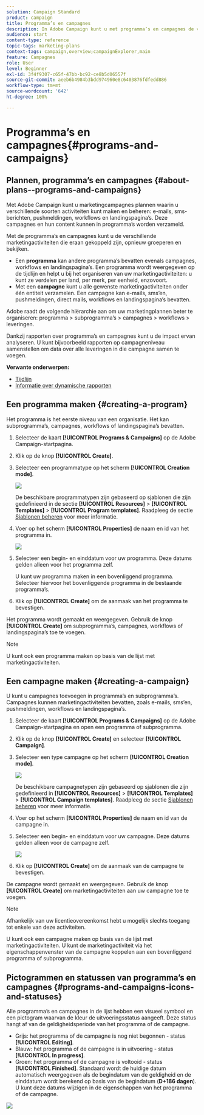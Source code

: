 ```yaml
---
solution: Campaign Standard
product: campaign
title: Programma’s en campagnes
description: In Adobe Campaign kunt u met programma’s en campagnes de verschillende marketingactiviteiten die aan deze activiteiten zijn gekoppeld, groeperen en ordenen. Dankzij rapporten over programma’s en campagnes kunt u de impact ervan analyseren.
audience: start
content-type: reference
topic-tags: marketing-plans
context-tags: campaign,overview;campaignExplorer,main
feature: Campagnes
role: User
level: Beginner
exl-id: 3f4f9307-c65f-47bb-bc92-ce8b5d06557f
source-git-commit: aeeb6b4984b3bdd974960e8c6403876fdfedd886
workflow-type: tm+mt
source-wordcount: '642'
ht-degree: 100%

---
```


# Programma’s en campagnes{#programs-and-campaigns}

## Plannen, programma’s en campagnes {#about-plans--programs-and-campaigns}

Met Adobe Campaign kunt u marketingcampagnes plannen waarin u verschillende soorten activiteiten kunt maken en beheren: e-mails, sms-berichten, pushmeldingen, workflows en landingspagina’s. Deze campagnes en hun content kunnen in programma’s worden verzameld.

Met de programma’s en campagnes kunt u de verschillende marketingactiviteiten die eraan gekoppeld zijn, opnieuw groeperen en bekijken.

* Een **programma** kan andere programma’s bevatten evenals campagnes, workflows en landingspagina’s. Een programma wordt weergegeven op de tijdlijn en helpt u bij het organiseren van uw marketingactiviteiten: u kunt ze verdelen per land, per merk, per eenheid, enzovoort.
* Met een **campagne** kunt u alle gewenste marketingactiviteiten onder één entiteit verzamelen. Een campagne kan e-mails, sms’en, pushmeldingen, direct mails, workflows en landingspagina’s bevatten.

Adobe raadt de volgende hiërarchie aan om uw marketingplannen beter te organiseren: programma > subprogramma’s > campagnes > workflows > leveringen.

Dankzij rapporten over programma’s en campagnes kunt u de impact ervan analyseren. U kunt bijvoorbeeld rapporten op campagneniveau samenstellen om data over alle leveringen in die campagne samen te voegen.

**Verwante onderwerpen:**

* [Tijdlijn](../../start/using/timeline.md)
* [Informatie over dynamische rapporten](../../reporting/using/about-dynamic-reports.md)

## Een programma maken {#creating-a-program}

Het programma is het eerste niveau van een organisatie. Het kan subprogramma’s, campagnes, workflows of landingspagina’s bevatten.

1. Selecteer de kaart **[!UICONTROL Programs & Campaigns]** op de Adobe Campaign-startpagina.
1. Klik op de knop **[!UICONTROL Create]**.
1. Selecteer een programmatype op het scherm **[!UICONTROL Creation mode]**.

   ![](assets/programs_and_campaigns_2.png)

   De beschikbare programmatypen zijn gebaseerd op sjablonen die zijn gedefinieerd in de sectie **[!UICONTROL Resources]** > **[!UICONTROL Templates]** > **[!UICONTROL Program templates]**. Raadpleeg de sectie [Sjablonen beheren](../../start/using/marketing-activity-templates.md) voor meer informatie.

1. Voer op het scherm **[!UICONTROL Properties]** de naam en id van het programma in.

   ![](assets/programs_and_campaigns_3.png)

1. Selecteer een begin- en einddatum voor uw programma. Deze datums gelden alleen voor het programma zelf.

   U kunt uw programma maken in een bovenliggend programma. Selecteer hiervoor het bovenliggende programma in de bestaande programma’s.

1. Klik op **[!UICONTROL Create]** om de aanmaak van het programma te bevestigen.

Het programma wordt gemaakt en weergegeven. Gebruik de knop **[!UICONTROL Create]** om subprogramma’s, campagnes, workflows of landingspagina’s toe te voegen.

>[!NOTE]
>
>U kunt ook een programma maken op basis van de lijst met marketingactiviteiten.

## Een campagne maken {#creating-a-campaign}

U kunt u campagnes toevoegen in programma’s en subprogramma’s. Campagnes kunnen marketingactiviteiten bevatten, zoals e-mails, sms’en, pushmeldingen, workflows en landingspagina’s.

1. Selecteer de kaart **[!UICONTROL Programs & Campaigns]** op de Adobe Campaign-startpagina en open een programma of subprogramma.
1. Klik op de knop **[!UICONTROL Create]** en selecteer **[!UICONTROL Campaign]**.
1. Selecteer een type campagne op het scherm **[!UICONTROL Creation mode]**.

   ![](assets/programs_and_campaigns_7.png)

   De beschikbare campagnetypen zijn gebaseerd op sjablonen die zijn gedefinieerd in **[!UICONTROL Resources]** > **[!UICONTROL Templates]** > **[!UICONTROL Campaign templates]**. Raadpleeg de sectie [Sjablonen beheren](../../start/using/marketing-activity-templates.md) voor meer informatie.

1. Voer op het scherm **[!UICONTROL Properties]** de naam en id van de campagne in.
1. Selecteer een begin- en einddatum voor uw campagne. Deze datums gelden alleen voor de campagne zelf.

   ![](assets/programs_and_campaigns_8.png)

1. Klik op **[!UICONTROL Create]** om de aanmaak van de campagne te bevestigen.

De campagne wordt gemaakt en weergegeven. Gebruik de knop **[!UICONTROL Create]** om marketingactiviteiten aan uw campagne toe te voegen.

>[!NOTE]
>
>Afhankelijk van uw licentieovereenkomst hebt u mogelijk slechts toegang tot enkele van deze activiteiten.

U kunt ook een campagne maken op basis van de lijst met marketingactiviteiten. U kunt de marketingactiviteit via het eigenschappenvenster van de campagne koppelen aan een bovenliggend programma of subprogramma.

## Pictogrammen en statussen van programma’s en campagnes {#programs-and-campaigns-icons-and-statuses}

Alle programma’s en campagnes in de lijst hebben een visueel symbool en een pictogram waarvan de kleur de uitvoeringsstatus aangeeft. Deze status hangt af van de geldigheidsperiode van het programma of de campagne.

* Grijs: het programma of de campagne is nog niet begonnen - status **[!UICONTROL Editing]**.
* Blauw: het programma of de campagne is in uitvoering - status **[!UICONTROL In progress]**.
* Groen: het programma of de campagne is voltooid - status **[!UICONTROL Finished]**. Standaard wordt de huidige datum automatisch weergegeven als de begindatum van de geldigheid en de einddatum wordt berekend op basis van de begindatum (**D+186 dagen**). U kunt deze datums wijzigen in de eigenschappen van het programma of de campagne.

![](assets/programs_and_campaigns.png)

